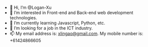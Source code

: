 - 👋 Hi, I’m @Logan-Xu
- 👀 I’m interested in Front-end and Back-end web development technologies.
- 🌱 I’m currently learning Javascript, Python, etc.
- 💞️ I’m looking for a job in the ICT industry.
- 📫 My email address is: xlingao@gmail.com. My mobile number is: +61424866605

<!---
Logan-Xu/Logan-Xu is a ✨ special ✨ repository because its `README.md` (this file) appears on your GitHub profile.
You can click the Preview link to take a look at your changes.
--->
